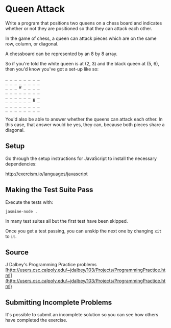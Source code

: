 # Queen Attack

Write a program that positions two queens 
on a chess board and indicates whether or 
not they are positioned so that they can 
attack each other.

In the game of chess, a queen can attack 
pieces which are on the same
row, column, or diagonal.

A chessboard can be represented by an 8 by 8 
array.

So if you're told the white queen is at 
(2, 3) and the black queen at
(5, 6), then you'd know you've got a 
set-up like so:

```plain
_ _ _ _ _ _ _ _
_ _ _ _ _ _ _ _
_ _ _ W _ _ _ _
_ _ _ _ _ _ _ _
_ _ _ _ _ _ _ _
_ _ _ _ _ _ B _
_ _ _ _ _ _ _ _
_ _ _ _ _ _ _ _
```

You'd also be able to answer whether the 
queens can attack each other.
In this case, that answer would be yes, 
they can, because both pieces
share a diagonal.

## Setup

Go through the setup instructions for JavaScript to
install the necessary dependencies:

http://exercism.io/languages/javascript

## Making the Test Suite Pass

Execute the tests with:

    jasmine-node .

In many test suites all but the first test have been skipped.

Once you get a test passing, you can unskip the next one by
changing `xit` to `it`.

## Source

J Dalbey's Programming Practice problems [http://users.csc.calpoly.edu/~jdalbey/103/Projects/ProgrammingPractice.html](http://users.csc.calpoly.edu/~jdalbey/103/Projects/ProgrammingPractice.html)

## Submitting Incomplete Problems
It's possible to submit an incomplete solution so you can see how others have completed the exercise.

